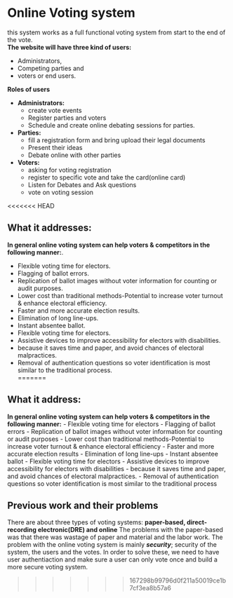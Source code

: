 # Online Voting system

this system works as a full functional voting system from start to the end of the vote.    
**The website will have three kind of users:**
- Administrators,
- Competing parties and
- voters or end users.

**Roles of users**
- **Administrators:**
    - create vote events
    - Register parties and voters
    - Schedule and create online debating sessions for parties.    
- **Parties:**
     - fill a registration form and bring upload their legal documents
     - Present their ideas
     - Debate online with other parties      
- **Voters:**    
    - asking for voting registration
    - register to specific vote and take the card(online card)
    - Listen for Debates and Ask questions
    - vote on voting session


<<<<<<< HEAD
## What it addresses:
**In general online voting system can help voters & competitors in the following manner:**.
 - Flexible voting time for electors.  
 - Flagging of ballot errors.  
 - Replication of ballot images without voter information for counting or audit purposes.  
 - Lower cost than traditional methods-Potential to increase voter turnout & enhance electoral efficiency.  
 - Faster and more accurate election results.  
 - Elimination of long line-ups.  
 - Instant absentee ballot.  
 - Flexible voting time for electors.  
 - Assistive devices to improve accessibility for electors with disabilities.  
 - because it saves time and paper, and avoid chances of electoral malpractices.  
 - Removal of authentication questions so voter identification is most similar to the traditional process.  
=======
## What it address:
**In general online voting system can help voters & competitors in the following manner:**
    - Flexible voting time for electors
    - Flagging of ballot errors
    - Replication of ballot images without voter information for counting or audit purposes
    - Lower cost than traditional methods-Potential to increase voter turnout & enhance electoral efficiency
    - Faster and more accurate election results
    - Elimination of long line-ups
    - Instant absentee ballot
    - Flexible voting time for electors
    - Assistive devices to improve accessibility for electors with disabilities
    - because it saves time and paper, and avoid chances of electoral malpractices.
    - Removal of authentication questions so voter identification is most similar to the traditional process
    
## Previous work and their problems
There are about three types of voting systems: **paper-based, direct-recording electronic(DRE) and online**
The problems with the paper-based was that there was wastage of paper and material and the labor work. The problem with the online voting system is mainly ***security***; security of the system, the users and the votes. In order to solve these, we need to have user authentiaction and make sure a user can only vote once and build a more secure voting system.  


>>>>>>> 167298b99796d0f211a50019ce1b7cf3ea8b57a6
